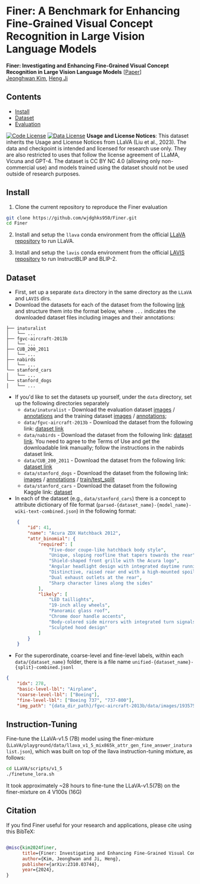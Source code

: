 # Finer: A Benchmark for Enhancing Fine-Grained Visual Concept Recognition in Large Vision Language Models


**Finer: Investigating and Enhancing Fine-Grained Visual Concept Recognition in Large Vision Language Models** [[Paper](https://arxiv.org/abs/2310.03744)] <br>
[Jeonghwan Kim](https://wjdghks950.github.io/), [Heng Ji](https://blender.cs.illinois.edu/hengji.html)

## Contents
- [Install](#install)
- [Dataset](#dataset)
- [Evaluation](#evaluation)

[![Code License](https://img.shields.io/badge/Code%20License-Apache_2.0-green.svg)](https://github.com/tatsu-lab/stanford_alpaca/blob/main/LICENSE)
[![Data License](https://img.shields.io/badge/Data%20License-CC%20By%20NC%204.0-red.svg)](https://github.com/tatsu-lab/stanford_alpaca/blob/main/DATA_LICENSE)
**Usage and License Notices**: This dataset inherits the Usage and License Notices from LLaVA (Liu et al., 2023). The data and checkpoint is intended and licensed for research use only. They are also restricted to uses that follow the license agreement of LLaMA, Vicuna and GPT-4. The dataset is CC BY NC 4.0 (allowing only non-commercial use) and models trained using the dataset should not be used outside of research purposes.


## Install

1. Clone the current repository to reproduce the Finer evaluation
```bash
git clone https://github.com/wjdghks950/Finer.git
cd Finer
```

2. Install and setup the `llava` conda environment from the official [LLaVA repository](https://github.com/haotian-liu/LLaVA) to run LLaVA.

3. Install and setup the `lavis` conda environment from the official [LAVIS repository](https://github.com/salesforce/LAVIS/tree/main/projects/instructblip) to run InstructBLIP and BLIP-2.


## Dataset
- First, set up a separate `data` directory in the same directory as the `LLaVA` and `LAVIS` dirs.
- Download the datasets for each of the dataset from the following [link](https://drive.google.com/drive/folders/1s0-g9cWA3yUufe4jkEq-01SPko4DIASl?usp=drive_link) and structure them into the format below, where `...` indicates the downloaded dataset files including images and their annotations:
```
├── inaturalist
│   └── ...
├── fgvc-aircraft-2013b
│   └── ...
├── CUB_200_2011
│   └── ...
├── nabirds
│   └── ...
└── stanford_cars
│   └── ...
└── stanford_dogs
│   └── ...
```
- If you'd like to set the datasets up yourself, under the `data` directory, set up the following directories separately
    - `data/inaturalist` - Download the evaluation dataset [images](https://ml-inat-competition-datasets.s3.amazonaws.com/2021/val.tar.gz) / [annotations](https://ml-inat-competition-datasets.s3.amazonaws.com/2021/val.json.tar.gz) and the training dataset [images](https://ml-inat-competition-datasets.s3.amazonaws.com/2021/train.tar.gz) / [annotations](https://ml-inat-competition-datasets.s3.amazonaws.com/2021/train.json.tar.gz);
    - `data/fgvc-aircraft-2013b` - Download the dataset from the following link: [dataset link](https://www.robots.ox.ac.uk/~vgg/data/fgvc-aircraft/archives/fgvc-aircraft-2013b.tar.gz)
    - `data/nabirds` - Download the dataset from the following link: [dataset link](https://dl.allaboutbirds.org/nabirds). You need to agree to the Terms of Use and get the downloadable link manually; follow the instructions in the nabirds dataset link.
    - `data/CUB_200_2011` - Download the dataset from the following link: [dataset link](https://data.caltech.edu/records/20098)
    - `data/stanford_dogs` - Download the dataset from the following link: [images](http://vision.stanford.edu/aditya86/ImageNetDogs/images.tar) / [annotations](http://vision.stanford.edu/aditya86/ImageNetDogs/annotation.tar) / [train/test_split](http://vision.stanford.edu/aditya86/ImageNetDogs/lists.tar)
    - `data/stanford_cars` - Download the dataset from the following Kaggle link: [dataset](https://www.kaggle.com/datasets/jessicali9530/stanford-cars-dataset)
- In each of the dataset (e.g., `data/stanford_cars`) there is a concept to attribute dictionary of file format (`parsed-{dataset_name}-{model_name}-wiki-text-combined.json`) in the following format:
```json
    {
        "id": 41,
        "name": "Acura ZDX Hatchback 2012",
        "attr_binomial": {
            "required": [
                "Five-door coupe-like hatchback body style",
                "Unique, sloping roofline that tapers towards the rear",
                "Shield-shaped front grille with the Acura logo",
                "Angular headlight design with integrated daytime running lights",
                "Distinctive, raised rear end with a high-mounted spoiler",
                "Dual exhaust outlets at the rear",
                "Sharp character lines along the sides"
            ],
            "likely": [
                "LED taillights",
                "19-inch alloy wheels",
                "Panoramic glass roof",
                "Chrome door handle accents",
                "Body-colored side mirrors with integrated turn signals",
                "Sculpted hood design"
            ]
        }
    }
```
- For the superordinate, coarse-level and fine-level labels, within each `data/{dataset_name}` folder, there is a file name `unified-{dataset_name}-{split}-combined.jsonl`
```json
{
    "idx": 278, 
    "basic-level-lbl": "Airplane", 
    "coarse-level-lbl": ["Boeing"], 
    "fine-level-lbl": ["Boeing 737", "737-800"], 
    "img_path": "{data_dir_path}/fgvc-aircraft-2013b/data/images/1935750.jpg", "metadata": {}}
```


## Instruction-Tuning
Fine-tune the LLaVA-v1.5 (7B) model using the finer-mixture (`LLaVA/playground/data/llava_v1_5_mix865k_attr_gen_fine_answer_inaturalist.json`), which was built on top of the llava instruction-tuning mixture, as follows:
```bash
cd LLaVA/scripts/v1_5
./finetune_lora.sh
```
It took approximately ~28 hours to fine-tune the LLaVA-v1.5(7B) on the finer-mixture on 4 V100s (16G)


## Citation

If you find Finer useful for your research and applications, please cite using this BibTeX:
```bibtex

@misc{kim2024finer,
      title={Finer: Investigating and Enhancing Fine-Grained Visual Concept Recognition in Large Vision Language Models}, 
      author={Kim, Jeonghwan and Ji, Heng},
      publisher={arXiv:2310.03744},
      year={2024},
}
```
